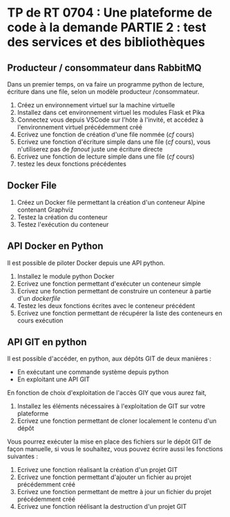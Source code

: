 # TP de RT 0704 : Une plateforme de code à la demande PARTIE 2 : test des services et des bibliothèques

## Producteur / consommateur dans RabbitMQ

Dans un premier temps, on va faire un programme python de lecture, écriture dans une file, selon un modèle producteur /consommateur.

1. Créez un environnement virtuel sur la machine virtuelle
2. Installez dans cet environnement virtuel les modules Flask et Pika
3. Connectez vous depuis VSCode sur l'hôte à l'invité, et accédez à l'environnement virtuel précédemment créé
4. Ecrivez une fonction de création d'une file nommée (*cf* cours)
5. Ecrivez une fonction d'écriture simple dans une file (*cf* cours), vous n'utiliserez pas de *fanout* juste une écriture directe
6.  Ecrivez une fonction de lecture simple dans une file (*cf* cours)
7.  testez les deux fonctions précédentes

## Docker File

1. Créez un Docker file permettant la création d'un conteneur Alpine contenant Graphviz
2. Testez la création du conteneur 
3. Testez l'exécution du conteneur

## API Docker en Python

Il est possible de piloter Docker depuis une API python.

1. Installez le module python Docker
2. Ecrivez une fonction permettant d'exécuter un conteneur simple
3. Ecrivez une fonction permettant de construire un conteneur à partie d'un *dockerfile*
4. Testez les deux fonctions écrites avec le conteneur précédent
5. Ecrivez une fonction permettant de récupérer la liste des conteneurs en cours exécution

## API GIT en python

Il est possible d'accéder, en python, aux dépôts GIT de deux manières :

- En exécutant une commande système depuis python
- En exploitant une API GIT

En fonction de choix d'exploitation de l'accès GIY que vous aurez fait,

1. Installez les éléments nécessaires à l'exploitation de GIT sur votre plateforme
2. Ecrivez une fonction permettant de cloner localement le contenu d'un dépôt

Vous pourrez exécuter la mise en place des fichiers sur le dépôt GIT de façon manuelle, si vous le souhaitez, vous pouvez écrire aussi les fonctions suivantes :
1. Ecrivez une fonction réalisant la création d'un projet GIT
2. Ecrivez une fonction permettant d'ajouter un fichier au projet précédemment créé
3. Ecrivez une fonction permettant de mettre à jour un fichier du projet précédemment créé
4. Ecrivez une fonction réélisant la destruction d'un projet GIT
